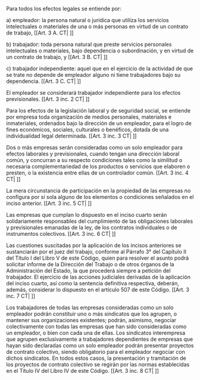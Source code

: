 Para todos los efectos legales se entiende por:

a) empleador: la persona natural o jurídica que utiliza los servicios intelectuales o materiales de una o más personas en virtud de un contrato de trabajo, [[Art. 3 A. CT| ]]

b) trabajador: toda persona natural que preste servicios personales intelectuales o materiales, bajo dependencia o subordinación, y en virtud de un contrato de trabajo, y [[Art. 3 B. CT| ]]

c) trabajador independiente: aquel que en el ejercicio de la actividad de que se trate no depende de empleador alguno ni tiene trabajadores bajo su dependencia. [[Art. 3 C. CT| ]]

El empleador se considerará trabajador independiente para los efectos previsionales. [[Art. 3 inc. 2 CT| ]]

Para los efectos de la legislación laboral y de seguridad social, se entiende por empresa toda organización de medios personales, materiales e inmateriales, ordenados bajo la dirección de un empleador, para el logro de fines económicos, sociales, culturales o benéficos, dotada de una individualidad legal determinada. [[Art. 3 inc. 3 CT| ]]

Dos o más empresas serán consideradas como un solo empleador para efectos laborales y previsionales, cuando tengan una dirección laboral común, y concurran a su respecto condiciones tales como la similitud o necesaria complementariedad de los productos o servicios que elaboren o presten, o la existencia entre ellas de un controlador común. [[Art. 3 inc. 4 CT| ]]

La mera circunstancia de participación en la propiedad de las empresas no configura por sí sola alguno de los elementos o condiciones señalados en el inciso anterior. [[Art. 3 inc. 5 CT| ]]

Las empresas que cumplan lo dispuesto en el inciso cuarto serán solidariamente responsables del cumplimiento de las obligaciones laborales y previsionales emanadas de la ley, de los contratos individuales o de instrumentos colectivos. [[Art. 3 inc. 6 CT| ]]

Las cuestiones suscitadas por la aplicación de los incisos anteriores se sustanciarán por el juez del trabajo, conforme al Párrafo 3° del Capítulo II del Título I del Libro V de este Código, quien para resolver el asunto podrá solicitar informe de la Dirección del Trabajo o de otros órganos de la Administración del Estado, la que procederá siempre a petición del trabajador. El ejercicio de las acciones judiciales derivadas de la aplicación del inciso cuarto, así como la sentencia definitiva respectiva, deberán, además, considerar lo dispuesto en el artículo 507 de este Código. [[Art. 3 inc. 7 CT| ]]

Los trabajadores de todas las empresas consideradas como un solo empleador podrán constituir uno o más sindicatos que los agrupen, o mantener sus organizaciones existentes; podrán, asimismo, negociar colectivamente con todas las empresas que han sido consideradas como un empleador, o bien con cada una de ellas. Los sindicatos interempresa que agrupen exclusivamente a trabajadores dependientes de empresas que hayan sido declaradas como un solo empleador podrán presentar proyectos de contrato colectivo, siendo obligatorio para el empleador negociar con dichos sindicatos. En todos estos casos, la presentación y tramitación de los proyectos de contrato colectivo se regirán por las normas establecidas en el Título IV del Libro IV de este Código. [[Art. 3 inc. 8 CT| ]]